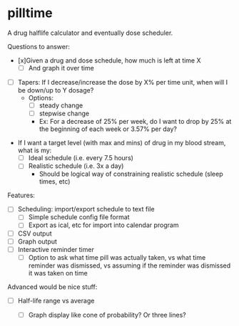 # pilltime

A drug halflife calculator and eventually dose scheduler. 

Questions to answer:
- [x]Given a drug and dose schedule, how much is left at time X 
  - [ ] And graph it over time 
- [ ] Tapers: If I decrease/increase the dose by X% per time unit, when will I be
  down/up to Y dosage?
  - Options: 
    - [ ] steady change 
    - [ ] stepwise change
    - Ex: For a decrease of 25% per week, do I want to drop by 25% at the
      beginning of each week or 3.57% per day?
- If I want a target level (with max and mins) of drug in my blood stream, what
  is my:
  - [ ] Ideal schedule (i.e. every 7.5 hours)
  - [ ] Realistic schedule (i.e. 3x a day)
    - Should be logical way of constraining realistic schedule (sleep times,
      etc)

Features:
- [ ] Scheduling: import/export schedule to text file
  - [ ] Simple schedule config file format
  - [ ] Export as ical, etc for import into calendar program
- [ ] CSV output
- [ ] Graph output
- [ ] Interactive reminder timer
  - [ ] Option to ask what time pill was actually taken, vs what time
    reminder was dismissed, vs assuming if the reminder was dismissed it was
    taken on time

Advanced would be nice stuff:
- [ ] Half-life range vs average
  - [ ] Graph display like cone of probability? Or three lines?


